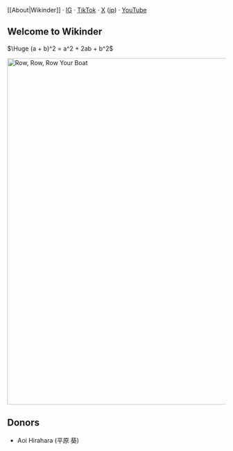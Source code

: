 [[About|Wikinder]] · [IG](https://www.instagram.com/wikindergarten/) · [TikTok](https://www.tiktok.com/@wikinder) · [X](https://x.com/wikinder) ([jp](https://x.com/wikinderjp)) · [YouTube](https://www.youtube.com/@wikinder)

## Welcome to Wikinder

$\Huge (a + b)^2 = a^2 + 2ab + b^2$

<img alt="Row, Row, Row Your Boat" src="https://github.com/user-attachments/assets/7c208576-7d65-4960-8c0a-c597dfa118db" width="800">

## Donors

* Aoi Hirahara (平原 葵)
